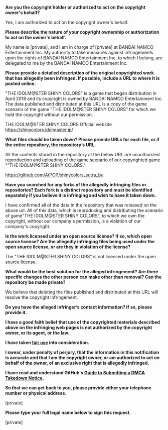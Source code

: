 **Are you the copyright holder or authorized to act on the copyright owner's behalf?**

Yes, I am authorized to act on the copyright owner's behalf.

**Please describe the nature of your copyright ownership or authorization to act on the owner's behalf.**

My name is [private], and I am in charge of [private] at BANDAI NAMCO Entertainment Inc.
My authority to take measures against infringements upon the rights of BANDAI NAMCO Entertainment Inc, to which I belong, are delegated to me by the BANDAI NAMCO Entertainment Inc.

**Please provide a detailed description of the original copyrighted work that has allegedly been infringed. If possible, include a URL to where it is posted online.**

"THE IDOLM@STER SHINY COLORS" is a game that began distribution in April 2018 and its copyright is owned by BANDAI NAMCO Entertainment Inc.
The data published and distributed at this URL is a copy of the game scenario of the game "THE IDOLM@STER SHINY COLORS" for which we hold the copyright without our permission.

THE IDOLM@STER SHINY COLORS Official website
https://shinycolors.idolmaster.jp/

**What files should be taken down? Please provide URLs for each file, or if the entire repository, the repository’s URL.**

All the contents stored in the repository at the below URL are unauthorized reproduction and uploading of the game scenario of our copyrighted game ""THE IDOLM@STER SHINY COLORS."

https://github.com/AtPOP/shinycolors_sutra_bu

**Have you searched for any forks of the allegedly infringing files or repositories? Each fork is a distinct repository and must be identified separately if you believe it is infringing and wish to have it taken down.**

I have confirmed all of the data in the repository that was released on the above url.
All of this data, which is reproducing and distributing the scenario of game"THE IDOLM@STER SHINY COLORS", to which we own the copyright, without our company's permission, is a violation of our company's copyright.

**Is the work licensed under an open source license? If so, which open source license? Are the allegedly infringing files being used under the open source license, or are they in violation of the license?**

The "THE IDOLM@STER SHINY COLORS" is not licensed under the open source license.

**What would be the best solution for the alleged infringement? Are there specific changes the other person can make other than removal? Can the repository be made private?**

We believe that deleting the files published and distributed at this URL will resolve the copyright infringement.

**Do you have the alleged infringer’s contact information? If so, please provide it.**

**I have a good faith belief that use of the copyrighted materials described above on the infringing web pages is not authorized by the copyright owner, or its agent, or the law.**

**I have taken <a href="https://www.lumendatabase.org/topics/22">fair use</a> into consideration.**

**I swear, under penalty of perjury, that the information in this notification is accurate and that I am the copyright owner, or am authorized to act on behalf of the owner, of an exclusive right that is allegedly infringed.**

**I have read and understand GitHub's <a href="https://help.github.com/articles/guide-to-submitting-a-dmca-takedown-notice/">Guide to Submitting a DMCA Takedown Notice</a>.**

**So that we can get back to you, please provide either your telephone number or physical address.**

[private]  

**Please type your full legal name below to sign this request.**

[private]  
